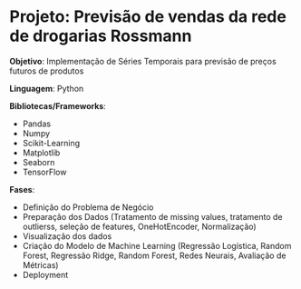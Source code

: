# Projeto: Previsão de vendas da rede de drogarias Rossmann

**Objetivo**: Implementação de Séries Temporais para previsão de preços futuros de produtos

**Linguagem**: Python

**Bibliotecas/Frameworks**: 

- Pandas
- Numpy
- Scikit-Learning
- Matplotlib
- Seaborn
- TensorFlow

**Fases**:

- Definição do Problema de Negócio
- Preparação dos Dados (Tratamento de missing values, tratamento de outlierss, seleção de features, OneHotEncoder, Normalização)
- Visualização dos dados
- Criação do Modelo de Machine Learning (Regressão Logística, Random Forest, Regressão Ridge, Random Forest, Redes Neurais, Avaliação de Métricas)
- Deployment
